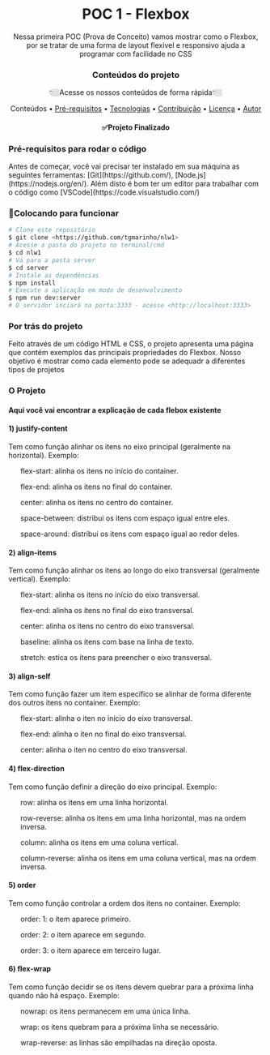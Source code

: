 <h1 align="center">POC 1 - Flexbox</h1> 

<p align="center">Nessa primeira POC (Prova de Conceito) vamos mostrar como o Flexbox, por se tratar de uma forma de layout flexivel e responsivo ajuda a programar com facilidade no CSS</p>

<h3 align="center">Conteúdos do projeto</h3> 
<p align="center">👇🏼Acesse os nossos conteúdos de forma rápida👇🏼</p>
<p align="center">
 <a>Conteúdos</a> •
 <a href="#Pré-requisitos para rodar o códig">Pré-requisitos</a> • 
 <a href="#tecnologias">Tecnologias</a> • 
 <a href="#contribuicao">Contribuição</a> • 
 <a href="#licenc-a">Licença</a> • 
 <a href="">Autor</a>
</p>

<h4 align="center"> 
	✅Projeto Finalizado
</h4>

<h3 align="left">Pré-requisitos para rodar o código</h3> 
<p>Antes de começar, você vai precisar ter instalado em sua máquina as seguintes ferramentas:
[Git](https://github.com/), [Node.js](https://nodejs.org/en/). 
Além disto é bom ter um editor para trabalhar com o código como [VSCode](https://code.visualstudio.com/)</p>

<h3 align="left">🎲Colocando para funcionar</h3> 

```bash
# Clone este repositório
$ git clone <https://github.com/tgmarinho/nlw1>
# Acesse a pasta do projeto no terminal/cmd
$ cd nlw1
# Vá para a pasta server
$ cd server
# Instale as dependências
$ npm install
# Execute a aplicação em modo de desenvolvimento
$ npm run dev:server
# O servidor inciará na porta:3333 - acesse <http://localhost:3333>
```
<h3 align="left">Por trás do projeto</h3>
<p>Feito através de um código HTML e CSS, o projeto apresenta uma página que contém exemplos das principais propriedades do Flexbox. Nosso objetivo é mostrar como cada elemento pode se adequadr a diferentes tipos de projetos </p>

<h3 align="left">O Projeto</h3>
<h4 align="left">Aqui você vai encontrar a explicação de cada flebox existente</h4>
<h4>1) justify-content</h4>
<p>Tem como função alinhar os itens no eixo principal (geralmente na horizontal). Exemplo:</p>
	<ol>flex-start: alinha os itens no início do container.</ol>
 	<ol>flex-end: alinha os itens no final do container.</ol>
  	<ol>center: alinha os itens no centro do container.</ol>
   	<ol>space-between: distribui os itens com espaço igual entre eles.</ol>
    	<ol>space-around: distribui os itens com espaço igual ao redor deles.</ol>
<h4>2) align-items</h4>
<p>Tem como função alinhar os itens ao longo do eixo transversal (geralmente vertical). Exemplo:</p>
	<ol>flex-start: alinha os itens no início do eixo transversal.</ol>
 	<ol>flex-end: alinha os itens no final do eixo transversal.</ol>
  	<ol>center: alinha os itens no centro do eixo transversal.</ol>
   	<ol>baseline: alinha os itens com base na linha de texto.</ol>
    	<ol>stretch: estica os itens para preencher o eixo transversal.</ol>
<h4>3) align-self</h4>
<p>Tem como função fazer um item específico se alinhar de forma diferente dos outros itens no container. Exemplo:</p>
	<ol>flex-start: alinha o iten no início do eixo transversal.</ol>
 	<ol>flex-end: alinha o iten no final do eixo transversal.</ol>
  	<ol>center: alinha o iten no centro do eixo transversal.</ol>
<h4>4) flex-direction</h4>
<p>Tem como função definir a direção do eixo principal. Exemplo:</p>
	<ol>row: alinha os itens em uma linha horizontal.</ol>
 	<ol>row-reverse: alinha os itens em uma linha horizontal, mas na ordem inversa.</ol>
  	<ol>column: alinha os itens em uma coluna vertical.</ol>
   	<ol>column-reverse: alinha os itens em uma coluna vertical, mas na ordem inversa.</ol>
<h4>5) order</h4>
<p>Tem como função controlar a ordem dos itens no container. Exemplo:</p>
	<ol>order: 1: o item aparece primeiro.</ol>
 	<ol>order: 2: o item aparece em segundo.</ol>
  	<ol>order: 3: o item aparece em terceiro lugar.</ol>
<h4>6) flex-wrap</h4>
<p>Tem como função decidir se os itens devem quebrar para a próxima linha quando não há espaço. Exemplo:</p>
	<ol>nowrap: os itens permanecem em uma única linha.</ol>
 	<ol>wrap: os itens quebram para a próxima linha se necessário.</ol>
  	<ol>wrap-reverse: as linhas são empilhadas na direção oposta.</ol>
   
   

    	
 

